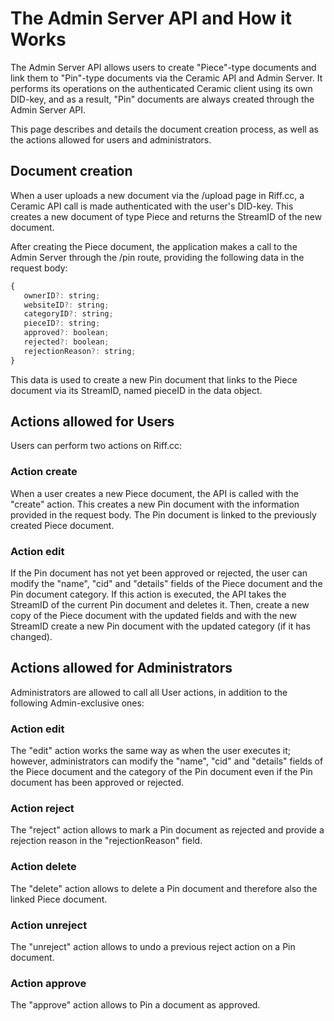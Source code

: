 # The Admin Server API and How it Works

The Admin Server API allows users to create "Piece"-type documents and link them to "Pin"-type documents via the Ceramic API and Admin Server. It performs its operations on the authenticated Ceramic client using its own DID-key, and as a result, "Pin" documents are always created through the Admin Server API.

This page describes and details the document creation process, as well as the actions allowed for users and administrators.

## Document creation
When a user uploads a new document via the /upload page in Riff.cc, a Ceramic API call is made authenticated with the user's DID-key. This creates a new document of type Piece and returns the StreamID of the new document.

After creating the Piece document, the application makes a call to the Admin Server through the /pin route, providing the following data in the request body:

```javascript
{
   ownerID?: string;
   websiteID?: string;
   categoryID?: string;
   pieceID?: string;
   approved?: boolean;
   rejected?: boolean;
   rejectionReason?: string;
}
```

This data is used to create a new Pin document that links to the Piece document via its StreamID, named pieceID in the data object.

## Actions allowed for Users
Users can perform two actions on Riff.cc:

### Action **create**
When a user creates a new Piece document, the API is called with the "create" action. This creates a new Pin document with the information provided in the request body. The Pin document is linked to the previously created Piece document.

### Action **edit**
If the Pin document has not yet been approved or rejected, the user can modify the "name", "cid" and "details" fields of the Piece document and the Pin document category. If this action is executed, the API takes the StreamID of the current Pin document and deletes it. Then, create a new copy of the Piece document with the updated fields and with the new StreamID create a new Pin document with the updated category (if it has changed).

## Actions allowed for Administrators
Administrators are allowed to call all User actions, in addition to the following Admin-exclusive ones:

### Action **edit**
The "edit" action works the same way as when the user executes it; however, administrators can modify the "name", "cid" and "details" fields of the Piece document and the category of the Pin document even if the Pin document has been approved or rejected.

### Action **reject**
The "reject" action allows to mark a Pin document as rejected and provide a rejection reason in the "rejectionReason" field.

### Action **delete**
The "delete" action allows to delete a Pin document and therefore also the linked Piece document.

### Action **unreject**
The "unreject" action allows to undo a previous reject action on a Pin document.

### Action **approve**
The "approve" action allows to Pin a document as approved.
